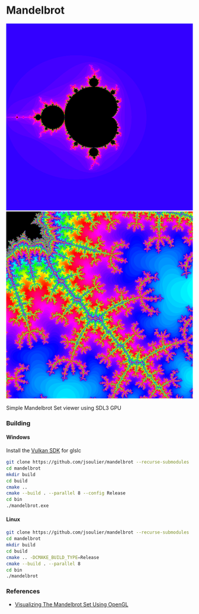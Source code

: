 # Mandelbrot

![](image1.png)
![](image2.png)

Simple Mandelbrot Set viewer using SDL3 GPU

### Building

#### Windows

Install the [Vulkan SDK](https://www.lunarg.com/vulkan-sdk/) for glslc

```bash
git clone https://github.com/jsoulier/mandelbrot --recurse-submodules
cd mandelbrot
mkdir build
cd build
cmake ..
cmake --build . --parallel 8 --config Release
cd bin
./mandelbrot.exe
```

#### Linux

```bash
git clone https://github.com/jsoulier/mandelbrot --recurse-submodules
cd mandelbrot
mkdir build
cd build
cmake .. -DCMAKE_BUILD_TYPE=Release
cmake --build . --parallel 8
cd bin
./mandelbrot
```

### References

- [Visualizing The Mandelbrot Set Using OpenGL](https://physicspython.wordpress.com/2020/03/04/visualizing-the-mandelbrot-set-using-opengl-part-2/)